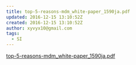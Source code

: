```yaml
---
title: top-5-reasons-mdm_white-paper_1590ja.pdf
updated: 2016-12-15 13:10:52Z
created: 2016-12-15 13:10:52Z
author: xyvyx10@gmail.com
tags:
  - SI
---
```


[top-5-reasons-mdm_white-paper_1590ja.pdf](../_resources/top-5-reasons-mdm_white-paper_1590ja.pdf)